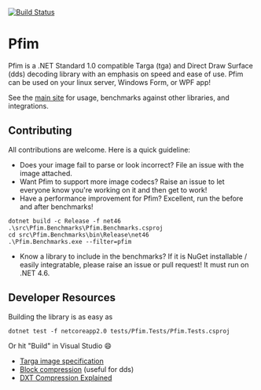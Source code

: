 [![Build Status](https://dev.azure.com/nbabcock19/nbabcock19/_apis/build/status/nickbabcock.Pfim?branchName=master)](https://dev.azure.com/nbabcock19/nbabcock19/_build/latest?definitionId=3&branchName=master)

# Pfim

Pfim is a .NET Standard 1.0 compatible Targa (tga) and Direct Draw Surface
(dds) decoding library with an emphasis on speed and ease of use. Pfim can be
used on your linux server, Windows Form, or WPF app!

See the [main site](https://nickbabcock.github.io/Pfim/) for usage,
benchmarks against other libraries, and integrations.

## Contributing

All contributions are welcome. Here is a quick guideline:

- Does your image fail to parse or look incorrect? File an issue with the image attached.
- Want Pfim to support more image codecs? Raise an issue to let everyone know you're working on it and then get to work!
- Have a performance improvement for Pfim? Excellent, run the before and after benchmarks!

```
dotnet build -c Release -f net46  .\src\Pfim.Benchmarks\Pfim.Benchmarks.csproj
cd src\Pfim.Benchmarks\bin\Release\net46
.\Pfim.Benchmarks.exe --filter=pfim
```

- Know a library to include in the benchmarks? If it is NuGet installable / easily integratable, please raise an issue or pull request! It must run on .NET 4.6.

## Developer Resources

Building the library is as easy as

```
dotnet test -f netcoreapp2.0 tests/Pfim.Tests/Pfim.Tests.csproj
```

Or hit "Build" in Visual Studio :smile:

- [Targa image specification](http://www.dca.fee.unicamp.br/~martino/disciplinas/ea978/tgaffs.pdf)
- [Block compression](https://msdn.microsoft.com/en-us/library/bb694531(v=vs.85).aspx) (useful for dds)
- [DXT Compression Explained](http://www.fsdeveloper.com/wiki/index.php?title=DXT_compression_explained)
